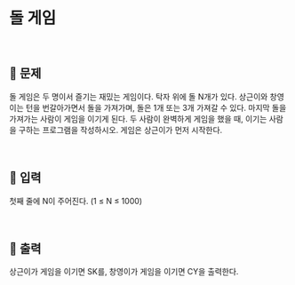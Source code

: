 # 돌 게임

<br>

## 🔎 문제
돌 게임은 두 명이서 즐기는 재밌는 게임이다.
탁자 위에 돌 N개가 있다. 상근이와 창영이는 턴을 번갈아가면서 돌을 가져가며, 돌은 1개 또는 3개 가져갈 수 있다. 마지막 돌을 가져가는 사람이 게임을 이기게 된다.
두 사람이 완벽하게 게임을 했을 때, 이기는 사람을 구하는 프로그램을 작성하시오. 게임은 상근이가 먼저 시작한다.

<br>

## 📁 입력
첫째 줄에 N이 주어진다. (1 ≤ N ≤ 1000)

<br>

## 📂 출력
상근이가 게임을 이기면 SK를, 창영이가 게임을 이기면 CY을 출력한다.